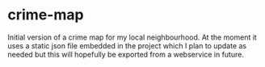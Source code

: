 crime-map
=========

Initial version of a crime map for my local neighbourhood. At the moment it uses a static json file embedded in the project which I plan to update as needed but this will hopefully be exported from a webservice in future.
